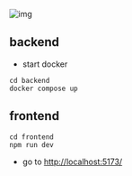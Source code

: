 ![img](https://c.tenor.com/ylMNO_634MQAAAAM/tenor.gif)

## backend

- start docker

```
cd backend
docker compose up
```

## frontend

```
cd frontend
npm run dev
```

- go to [http://localhost:5173/](http://localhost:5173/)

